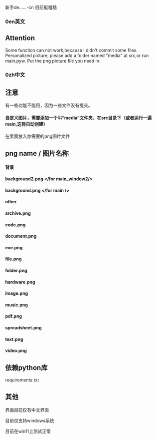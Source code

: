 新手de……-cn 目前挺粗糙
### 0en英文
## Attention
Some function can not work,because I didn't commit some files.
Personalized picture, please add a folder named "media" at src,or run main.pyw.
Put the png picture file you need in.


### 0zh中文
## 注意
有一些功能不能用，因为一些文件没有提交。
#### 自定义图片，需要添加一个叫“media”文件夹，在src目录下（或者运行一遍main,这将自动创建）
 在里面放入你需要的png图片文件

## png name / 图片名称
#### 背景
#### background2.png </for main_window2/>
#### background.png </for main />


#### other
#### archive.png
#### code.png
#### document.png
#### exe.png
#### file.png
#### folder.png
#### hardware.png
#### image.png
#### music.png
#### pdf.png
#### spreadsheet.png
#### text.png
#### video.png

## 依赖python库
requirements.txt


## 其他

界面目前仅有中文界面

目前仅支持windows系统

目前在win11上测试正常

